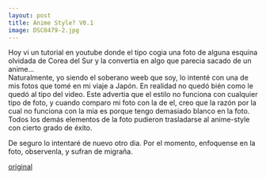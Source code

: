 ```yaml
---
layout: post
title: Anime Style? V0.1
image: DSC0479-2.jpg
---
```


Hoy vi un tutorial en youtube donde el tipo cogia una foto de alguna esquina olvidada de Corea del Sur y la convertia en algo que parecia sacado de un anime...  
Naturalmente, yo siendo el soberano weeb que soy, lo intenté con una de mis fotos que tomé en mi viaje a Japón. En realidad no quedó bién como le quedó al tipo del video. Este advertia que el estilo no funciona con cualquier tipo de foto, y cuando comparo mi foto con la de el, creo que la razón por la cual no funciona con la mia es porque tengo demasiado blanco en la foto. Todos los demás elementos de la foto pudieron trasladarse al anime-style con cierto grado de éxito. 

De seguro lo intentaré de nuevo otro dia. Por el momento, enfoquense en la foto, observenla, y sufran de migraña.

[original](https://awesomecosmonaut.tumblr.com/image/619740171404034048)
